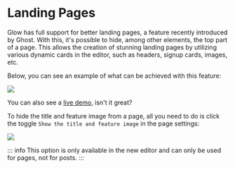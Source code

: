 # Landing Pages

Glow has full support for better landing pages, a feature recently introduced by Ghost. With this, it's possible to hide, among other elements, the top part of a page. This allows the creation of stunning landing pages by utilizing various dynamic cards in the editor, such as headers, signup cards, images, etc.

Below, you can see an example of what can be achieved with this feature:

![](https://res.cloudinary.com/edev/image/upload/v1705251750/glow/Landing_Page_1.jpg)

You can also see a [live demo](https://glow.eduardogomez.io/landing-page/), isn't it great?

To hide the title and feature image from a page, all you need to do is click the toggle `Show the title and feature image` in the page settings:

![](https://res.cloudinary.com/edev/image/upload/v1705251749/glow/CleanShot_2024-01-14_at_17.58.13_1.jpg)

::: info
This option is only available in the new editor and can only be used for pages, not for posts.
:::

